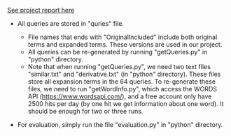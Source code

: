 [See project report here](/report.md)

* All queries are stored in "quries" file.
    - File names that ends with "OriginalIncluded" include both original terms and expanded terms. These versions are used in our project.
    - All queries can be re-generated by running "getQueries.py" in "python" directory.
    - Note that when running "getQueries.py", we need two text files "similar.txt" and "derivative.txt" (in "python" directory). These files store all expansion terms in the 64 queries. To re-generate these files, we need to run "getWordInfo.py", which access the WORDS API (https://www.wordsapi.com/), and a free account only have 2500 hits per day (by one hit we get information about one word). It should be enough for two or three runs.

* For evaluation, simply run the file "evaluation.py" in "python" directory.


